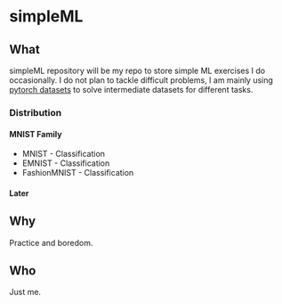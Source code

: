 # simpleML

## What
simpleML repository will be my repo to store simple ML exercises I do occasionally. I do not plan to tackle difficult problems, I am mainly using [pytorch datasets](https://pytorch.org/vision/main/datasets.html) to solve intermediate datasets for different tasks.

### Distribution
#### MNIST Family
 - MNIST - Classification
 - EMNIST - Classification
 - FashionMNIST - Classification
#### Later

## Why
Practice and boredom.

## Who
Just me.
